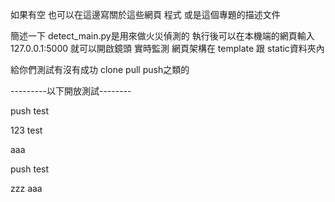 如果有空 也可以在這邊寫關於這些網頁 程式 或是這個專題的描述文件

簡述一下 detect_main.py是用來做火災偵測的
執行後可以在本機端的網頁輸入127.0.0.1:5000 就可以開啟鏡頭 實時監測
網頁架構在 template 跟 static資料夾內


給你們測試有沒有成功 clone pull push之類的

---------以下開放測試--------

push test

123 test

aaa

push test

zzz
aaa
